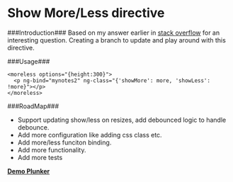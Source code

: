 Show More/Less directive
===========
###Introduction###
Based on my answer earlier in [stack overflow](http://stackoverflow.com/questions/28054982/how-to-show-hide-an-element-based-on-its-height-using-angular#answer-28056154) for an interesting question. 
Creating a branch to update and play around with this directive.

###Usage###

    <moreless options="{height:300}">
      <p ng-bind="mynotes2" ng-class="{'showMore': more, 'showLess': !more}"></p>
    </moreless>

###RoadMap###
- Support updating show/less on resizes, add debounced logic to handle debounce.
- Add more configuration like adding css class etc.
- Add more/less funciton binding.
- Add more functionality.
- Add more tests

**[Demo Plunker](http://plnkr.co/edit/omD9to?p=preview)**